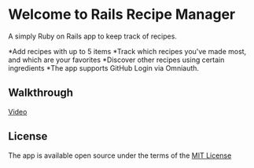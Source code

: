 # Welcome to Rails Recipe Manager

A simply Ruby on Rails app to keep track of recipes.

*Add recipes with up to 5 items
*Track which recipes you've made most, and which are your favorites
*Discover other recipes using certain ingredients
*The app supports GitHub Login via Omniauth.

## Walkthrough
[Video](https://youtu.be/nNfVXJvSFKo)

## License
The app is available open source under the terms of the [MIT License](http://opensource.org/licenses/MIT)

